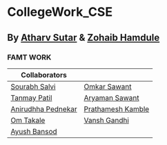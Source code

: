 # CollegeWork_CSE
## By [Atharv Sutar](https://t.me/ATANYTHING) & [Zohaib Hamdule](https://github.com/zohaib2002)

### FAMT WORK

|               Collaborators                    |                                                  |
| -----------------------------------------------| :------------------------------------------------|
| [Sourabh Salvi](https://t.me/sourabh_salvi_45) | [Omkar Sawant](https://t.me/OmkarSawant53)       |
| [Tanmay Patil](https://t.me/tanu10903)         | [Aryaman Sawant](https://t.me/aryaman0910)       |
| [Anirudhha Pednekar](https://t.me/niruddha12)  | [Prathamesh Kamble](https://t.me/PRATHAMESH89)   |
| [Om Takale](https://t.me/O_MTakale)            | [Vansh Gandhi](https://t.me/VANSHGANDHI)         |
| [Ayush Bansod](https://t.me/AyushB98)      |         |
